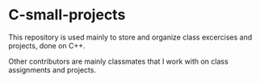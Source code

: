 # C-small-projects

This repository is used mainly to store and organize class excercises and projects, done on C++.

Other contributors are mainly classmates that I work with on class assignments and projects.
